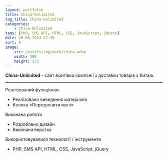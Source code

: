 ```yaml
---
layout: portfolio
title: China-Unlimited
tag_title: China-Unlimited
categories:
    - China-Unlimited
tags: [PHP, SMS API, HTML, CSS, JavaScript, jQuery]
date: 10.03.2014 22:39
sort: 6
image: 
    src: /assets/img/work/china.webp 
    width: 500
    height: 333
---
```


**China-Unlimited** - сайт візитівка компанії з доставки товарів з Китаю.

---

Реалізований функціонал

* Реалізовано виведення матеріалів
* Кнопка &laquo;Перезвонити мені&raquo;

Виконана робота

* Розроблено дизайн
* Виконана верстка

Використовувалися технології / інструменти

* PHP, SMS API, HTML, CSS, JavaScript, jQuery

